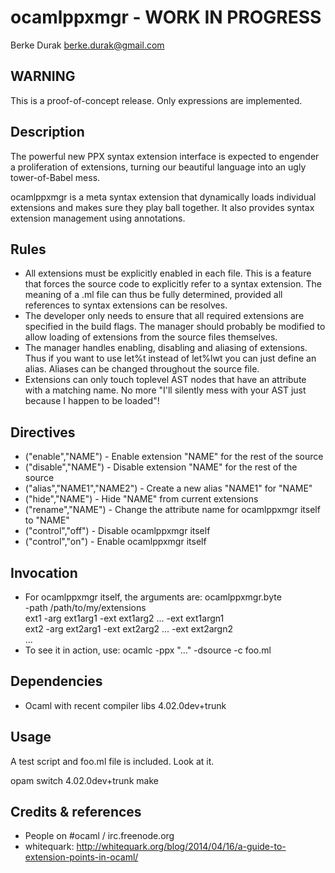 ocamlppxmgr - WORK IN PROGRESS
==============================
Berke Durak <berke.durak@gmail.com>

WARNING
-------

This is a proof-of-concept release.  Only expressions are implemented.

Description
------------

The powerful new PPX syntax extension interface is expected to engender a
proliferation of extensions, turning our beautiful language into an ugly
tower-of-Babel mess.

ocamlppxmgr is a meta syntax extension that dynamically loads individual
extensions and makes sure they play ball together.  It also provides syntax
extension management using annotations.

Rules
-----

* All extensions must be explicitly enabled in each file.  This is a feature
  that forces the source code to explicitly refer to a syntax extension.  The
  meaning of a .ml file can thus be fully determined, provided all references to
  syntax extensions can be resolves.
* The developer only needs to ensure that all required extensions are specified
  in the build flags.  The manager should probably be modified to allow loading
  of extensions from the source files themselves.
* The manager handles enabling, disabling and aliasing of extensions.  Thus if
  you want to use let%t instead of let%lwt you can just define an alias.
  Aliases can be changed throughout the source file.
* Extensions can only touch toplevel AST nodes that have an attribute with a
  matching name.  No more "I'll silently mess with your AST just because I
  happen to be loaded"!

Directives
----------

* ("enable","NAME") - Enable extension "NAME" for the rest of the source
* ("disable","NAME") - Disable extension "NAME" for the rest of the source
* ("alias","NAME1","NAME2") - Create a new alias "NAME1" for "NAME"
* ("hide","NAME") - Hide "NAME" from current extensions
* ("rename","NAME") - Change the attribute name for ocamlppxmgr itself to "NAME"
* ("control","off") - Disable ocamlppxmgr itself
* ("control","on") - Enable ocamlppxmgr itself

Invocation
----------

* For ocamlppxmgr itself, the arguments are:
  ocamlppxmgr.byte \
    -path /path/to/my/extensions \
    ext1 -arg ext1arg1 -ext ext1arg2 ... -ext ext1argn1 \
    ext2 -arg ext2arg1 -ext ext2arg2 ... -ext ext2argn2 \
    ...
* To see it in action, use: ocamlc -ppx "..." -dsource -c foo.ml

Dependencies
------------

* Ocaml with recent compiler libs 4.02.0dev+trunk

Usage
-----

A test script and foo.ml file is included.  Look at it.

  opam switch 4.02.0dev+trunk
  make

Credits & references
--------------------

* People on #ocaml / irc.freenode.org
* whitequark: http://whitequark.org/blog/2014/04/16/a-guide-to-extension-points-in-ocaml/
